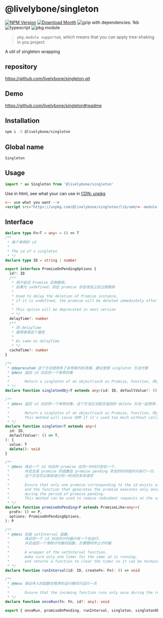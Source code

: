 # @livelybone/singleton

[![NPM Version](http://img.shields.io/npm/v/@livelybone/singleton.svg?style=flat-square)](https://www.npmjs.com/package/@livelybone/singleton)
[![Download Month](http://img.shields.io/npm/dm/@livelybone/singleton.svg?style=flat-square)](https://www.npmjs.com/package/@livelybone/singleton)
![gzip with dependencies: 1kb](https://img.shields.io/badge/gzip--with--dependencies-1kb-brightgreen.svg "gzip with dependencies: 1kb")
![typescript](https://img.shields.io/badge/typescript-supported-blue.svg "typescript")
![pkg.module](https://img.shields.io/badge/pkg.module-supported-blue.svg "pkg.module")

> `pkg.module supported`, which means that you can apply tree-shaking in you project

A util of singleton wrapping

## repository

https://github.com/livelybone/singleton.git

## Demo

https://github.com/livelybone/singleton#readme

## Installation

```bash
npm i -S @livelybone/singleton
```

## Global name

`Singleton`

## Usage

```js
import * as Singleton from '@livelybone/singleton'
```

Use in html, see what your can use in [CDN: unpkg](https://unpkg.com/@livelybone/singleton/lib/umd/)

```html
<-- use what you want -->
<script src="https://unpkg.com/@livelybone/singleton/lib/umd/<--module-->.js"></script>
```

## Interface

```typescript
declare type Fn<T = any> = () => T
/**
 * 每个单例的 id
 *
 * The id of a singleton
 * */
declare type ID = string | number

export interface PromiseOnPendingOptions {
  id?: ID
  /**
   * 用于延迟 Promise 实例删除，
   * 如果为 undefined，则在 promise 状态改变之后立即删除
   *
   * Used to delay the deletion of Promise instance,
   * if it is undefined, the promise will be deleted immediately after the state changed
   *
   * This option will be deprecated in next version
   * */
  delayTime?: number
  /**
   * 同 delayTime
   * 推荐使用这个属性
   *
   * As same as delayTime
   * */
  cacheTime?: number
}

/**
 * @deprecated 这个方法使用多了会导致内存泄漏，建议使用 singleton 方法代替
 * @desc 返回 id 对应的一个单例对象
 *
 *       Return a singleton of an object(such as Promise, Function, Object...) corresponding to the id.
 * */
declare function singletonObj<T extends any>(id: ID, defaultValue?: () => T): T

/**
 * @desc 返回 id 对应的一个单例对象，这个方法应当配合返回的 delete 方法一起使用，否则使用多了会导致内存泄漏
 *
 *       Return a singleton of an object(such as Promise, Function, Object...) corresponding to the id.
 *       This method will cause OOM if it's used too much without calling `delete`.
 * */
declare function singleton<T extends any>(
  id: ID,
  defaultValue?: () => T,
): {
  value: T
  delete(): void
}

/**
 * @desc 保证一个 id 对应的 promise 在同一时间只存在一个，
 *       并且生成 promise 的函数在 promise pending 状态的时间段内只执行一次，
 *       这个方法可以用来减少同一时间的多余请求
 *
 *       Ensure that only one promise corresponding to the id exists at the same time,
 *       and the function that generates the promise executes only once
 *       during the period of promise pending.
 *       This method can be used to reduce redundant requests at the same time
 * */
declare function promiseOnPending<P extends PromiseLike<any>>(
  proFn: () => P,
  options: PromiseOnPendingOptions,
): P

/**
 * @desc 封装 setInterval 函数，
 *       保证同一个 id 对应的计时器只有一个在运行，
 *       并且返回一个清除计时器的函数，方便随时终止计时器
 *
 *       A wrapper of the setInterval function,
 *       make sure only one timer for the same id is running,
 *       and returns a function to clear the timer so it can be terminated at any time
 * */
declare function runInterval(id: ID, createFn: Fn): () => void

/**
 * @desc 保证传入的函数在程序的运行期间只运行一次
 *
 *       Ensure that the incoming function runs only once during the run time of the program
 * */
declare function onceRun(fn: Fn, id?: any): void

export { onceRun, promiseOnPending, runInterval, singleton, singletonObj }
```
